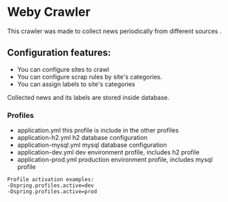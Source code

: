 # Weby Crawler

This crawler was made to collect news periodically from different sources .

## Configuration features:
* You can configure sites to crawl
* You can configure scrap rules by site's categories.
* You can assign labels to site's categories

Collected news and its labels are stored inside database.

### Profiles

* application.yml  this profile is include in the other profiles
* application-h2.yml h2 database configuration
* application-mysql.yml mysql database configuration
* application-dev.yml dev environment profile, includes h2 profile
* application-prod.yml  production environment profile, includes mysql profile

``` In order to run a profile, you can use: -Dspring.profiles.active=<profile_name>
Profile activation examples:
-Dspring.profiles.active=dev
-Dspring.profiles.active=prod